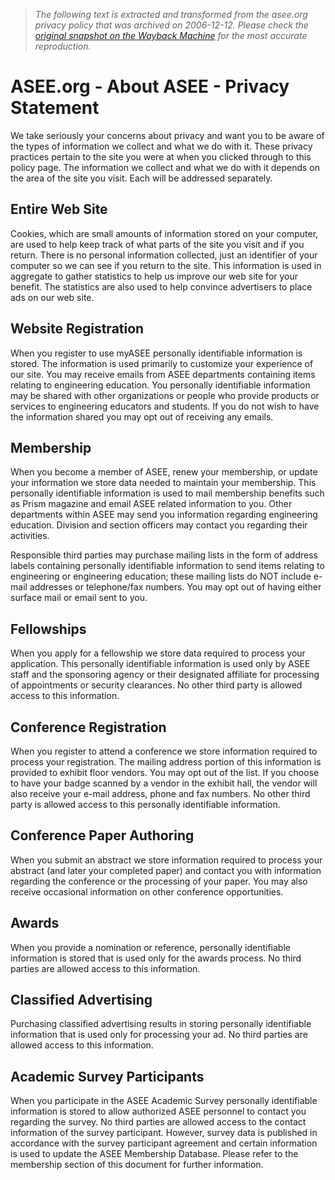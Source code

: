 > *The following text is extracted and transformed from the asee.org privacy policy that was archived on 2006-12-12. Please check the [original snapshot on the Wayback Machine](https://web.archive.org/web/20061212040405id_/http%3A//www.asee.org/about/privacy.cfm) for the most accurate reproduction.*

# ASEE.org - About ASEE - Privacy Statement

We take seriously your concerns about privacy and want you to be aware of the types of information we collect and what we do with it. These privacy practices pertain to the site you were at when you clicked through to this policy page. The information we collect and what we do with it depends on the area of the site you visit. Each will be addressed separately.

## Entire Web Site

Cookies, which are small amounts of information stored on your computer, are used to help keep track of what parts of the site you visit and if you return. There is no personal information collected, just an identifier of your computer so we can see if you return to the site. This information is used in aggregate to gather statistics to help us improve our web site for your benefit. The statistics are also used to help convince advertisers to place ads on our web site.

## Website Registration

When you register to use myASEE personally identifiable information is stored. The information is used primarily to customize your experience of our site. You may receive emails from ASEE departments containing items relating to engineering education. You personally identifiable information may be shared with other organizations or people who provide products or services to engineering educators and students. If you do not wish to have the information shared you may opt out of receiving any emails.

## Membership

When you become a member of ASEE, renew your membership, or update your information we store data needed to maintain your membership. This personally identifiable information is used to mail membership benefits such as Prism magazine and email ASEE related information to you. Other departments within ASEE may send you information regarding engineering education. Division and section officers may contact you regarding their activities.

Responsible third parties may purchase mailing lists in the form of address labels containing personally identifiable information to send items relating to engineering or engineering education; these mailing lists do NOT include e-mail addresses or telephone/fax numbers. You may opt out of having either surface mail or email sent to you.

## Fellowships

When you apply for a fellowship we store data required to process your application. This personally identifiable information is used only by ASEE staff and the sponsoring agency or their designated affiliate for processing of appointments or security clearances. No other third party is allowed access to this information.

## Conference Registration

When you register to attend a conference we store information required to process your registration. The mailing address portion of this information is provided to exhibit floor vendors. You may opt out of the list. If you choose to have your badge scanned by a vendor in the exhibit hall, the vendor will also receive your e-mail address, phone and fax numbers. No other third party is allowed access to this personally identifiable information.

## Conference Paper Authoring

When you submit an abstract we store information required to process your abstract (and later your completed paper) and contact you with information regarding the conference or the processing of your paper. You may also receive occasional information on other conference opportunities.

## Awards

When you provide a nomination or reference, personally identifiable information is stored that is used only for the awards process. No third parties are allowed access to this information.

## Classified Advertising

Purchasing classified advertising results in storing personally identifiable information that is used only for processing your ad. No third parties are allowed access to this information.

## Academic Survey Participants

When you participate in the ASEE Academic Survey personally identifiable information is stored to allow authorized ASEE personnel to contact you regarding the survey. No third parties are allowed access to the contact information of the survey participant. However, survey data is published in accordance with the survey participant agreement and certain information is used to update the ASEE Membership Database. Please refer to the membership section of this document for further information.
